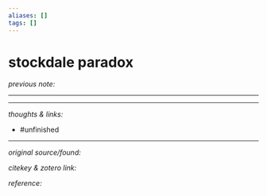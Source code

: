```yaml
---
aliases: []
tags: []
---
```


# stockdale paradox

_previous note:_ 

---



---

_thoughts & links:_



- #unfinished 

---

_original source/found:_ 

_citekey & zotero link:_ 

_reference:_ 


